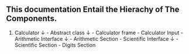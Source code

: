 ## This documentation Entail the  Hierachy of The Components.

1. Calculator
            ↓
        - Abstract class
                    ↓
                - Calculator frame
                - Calculator Input
        - Arithmetic Interface
                    ↓
                - Arithmetic Section
        - Scientific Interface
                    ↓
                - Scientific Section
        - Digits Section

